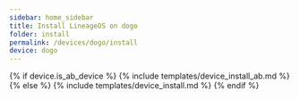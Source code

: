 ```yaml
---
sidebar: home_sidebar
title: Install LineageOS on dogo
folder: install
permalink: /devices/dogo/install
device: dogo
---
```

{% if device.is_ab_device %}
{% include templates/device_install_ab.md %}
{% else %}
{% include templates/device_install.md %}
{% endif %}
